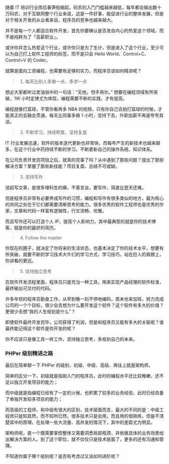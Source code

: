 随着 IT 培训行业雨后春笋般崛起，码农的入门门槛越来越低，每年都会输出数十万码农，对于互联网整个行业来说，这是一件好事，能促进行业的整体发展，但是对于相关开发的从业者来说，程序员的竞争也越来越大。

并不是每一个人都适合软件开发，首先你要确认是否发自内心的热爱这个领域，而不是纯粹为了「高薪职业」。

或许你并怎么热爱这个行业，或许你只是为了生计，但是进入了这个行业，至少可以为自己打上软件工程师的标签，而不是只会 Hello World、Control+C、Control+V 的 Coder。

就算是面向工资编程，也需要有足够的实力，而程序员该如何精进呢？

> 1. 每天比别人多做一点、多学一点

想必大家都听过卖油翁中的一句话：“无他，但手熟尔。” 想要在编程领域有所突破，1W 小时定律尤为体现，编程需要不断的实践，才有提高。

编程就像打篮球，不管你看再多 NBA 的视频，只有你自己去拍打篮球的时候，才能真正的去融会贯通，每天比同事多做 1 小时，坚持下去，升职加薪不再是夸夸其谈。

> 2. 不断学习、持续积累、坚持复盘

IT 行业发展迅速，软件的版本迭代更新也非常快，而每年产生的新技术也越来越多，在这个行业中药持续不断的学习，不断更新自己的操作系统、知识体系。

在公司负责开发完项目之后，就真的完事了吗？从中遇到了那些问题？提出了那些解决方案？掌握了那些新技能？项目复盘、总结不可或缺。

> 3. 坚持写作

说起写文章，是很多理科生的痛，不善言谈，要写作，简直比登天还难。

但是程序员非常有必要养成写作的习惯，编程和写作有很多类似的地方，最为核心的共同之处在于它们都需要清晰思考的能力。很多优秀的软件工程师也是优秀的作家，文章和代码一样富有逻辑性，行文流畅、优雅。

而且写作还可以打造个人 IP，提高个人影响力，其中最典型的就是你的技术博客，就是你的最好的简历。

> 4. Follow the master

你现在的圈子，就决定了你将来的生活状态，也基本决定了你的技术水平，想要有所突破，就要不断的学习技术大牛们的学习方式、学习技巧，站在巨人的肩膀上，你讲看的更远。

> 5. 坚持独立思考

在软件开发流程里面，程序员只是充当一种工具，用来实现产品经理的软件标准，最终输出可交付的代码。

许多年轻的程序员勤奋工作，从早到晚一刻不停地编码，周末也来加班，努力完成公司的一个个目标，很少会去想为什么要开发这个软件？这个软件有多大的价值？更很少去想"我的人生规划是什么"？

即使软件最终开发完毕，公司获得了利润，但是和程序员又能有多大的关联呢？谁最终能记得这个软件是你开发的呢？

你不应该只是像工具一样工作，坚持独立思考，多规划自己的未来。

### PHPer 级别精进之路

最后在简单聊一下 PHPer 的级别，初级、中级、高级、再往上就是架构师。

简单的区分一下，初级就是指刚入门的程序员，此时的编程水平还比较稚嫩，还不足以独立开发项目的能力；

而中级就是指编程已经有了一定的火候，也积累了较多的业务经验，此时已经具备了单独开发较多项目的能力；

而高级的工程师，和中级有很大的区别，技术层面而言，最大的不同的是：中级工程师只是知其然，而不知所已然。很多技术只是会用，而且用的很熟练，但是不清楚其中的原理，在处理一些大流量、高并发的情况下，其中的差距尤为明显。

架构师呢，是一个既需要掌控整体又需要洞悉局部瓶颈，并依据具体的业务场景给出解决方案的人。到了这个职位，就不仅仅只是技术层面了，更多的还有沟通和管理。

不知道你属于哪个级别呢？是否有考虑过又该如何进阶呢？